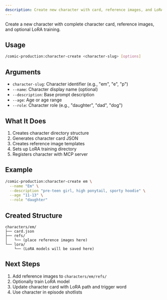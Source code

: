 ```yaml
---
description: Create new character with card, reference images, and LoRA training setup. Activates character-designer agent.
---
```


Create a new character with complete character card, reference images, and optional LoRA training.

## Usage

```bash
/comic-production:character-create <character-slug> [options]
```

## Arguments

- `character-slug`: Character identifier (e.g., "em", "e", "p")
- `--name`: Character display name (optional)
- `--description`: Base prompt description
- `--age`: Age or age range
- `--role`: Character role (e.g., "daughter", "dad", "dog")

## What It Does

1. Creates character directory structure
2. Generates character card JSON
3. Creates reference image templates
4. Sets up LoRA training directory
5. Registers character with MCP server

## Example

```bash
/comic-production:character-create em \
  --name "Em" \
  --description "pre-teen girl, high ponytail, sporty hoodie" \
  --age "11-13" \
  --role "daughter"
```

## Created Structure

```
characters/em/
├── card.json
├── refs/
│   └── (place reference images here)
└── lora/
    └── (LoRA models will be saved here)
```

## Next Steps

1. Add reference images to `characters/em/refs/`
2. Optionally train LoRA model
3. Update character card with LoRA path and trigger word
4. Use character in episode shotlists

